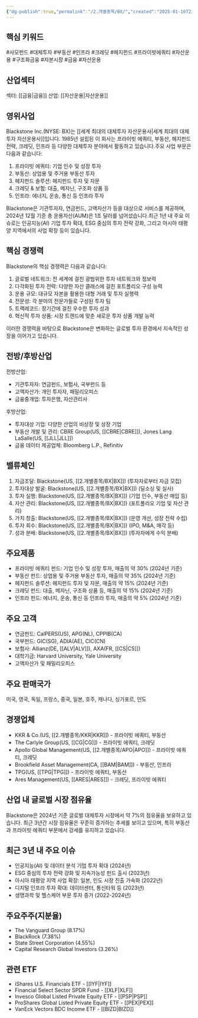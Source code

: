 ```yaml
---
{"dg-publish":true,"permalink":"/2.개별종목/BX/","created":"2025-01-16T22:16:36.588+09:00","updated":"2025-07-29T21:37:04.437+09:00"}
---
```


## 핵심 키워드

#사모펀드 #대체투자 #부동산 #인프라 #크레딧 #헤지펀드 #프라이빗에쿼티 #자산운용  #구조화금융 #자본시장 #금융 #자산운용

## 산업섹터

섹터: [[금융\|금융]]
산업: [[자산운용\|자산운용]]

## 영위사업

Blackstone Inc.(NYSE: BX)는 [[세계 최대의 대체투자 자산운용사\|세계 최대의 대체투자 자산운용사]]입니다. 1985년 설립된 이 회사는 프라이빗 에쿼티, 부동산, 헤지펀드 전략, 크레딧, 인프라 등 다양한 대체투자 분야에서 활동하고 있습니다.주요 사업 부문은 다음과 같습니다:

1. 프라이빗 에쿼티: 기업 인수 및 성장 투자
2. 부동산: 상업용 및 주거용 부동산 투자
3. 헤지펀드 솔루션: 헤지펀드 투자 및 자문
4. 크레딧 & 보험: 대출, 메자닌, 구조화 상품 등
5. 인프라: 에너지, 운송, 통신 등 인프라 투자

Blackstone은 기관투자자, 연금펀드, 고액자산가 등을 대상으로 서비스를 제공하며, 2024년 12월 기준 총 운용자산(AUM)은 1조 달러를 넘어섰습니다.최근 1년 내 주요 이슈로는 인공지능(AI) 기업 투자 확대, ESG 중심의 투자 전략 강화, 그리고 아시아 태평양 지역에서의 사업 확장 등이 있습니다.

## 핵심 경쟁력

Blackstone의 핵심 경쟁력은 다음과 같습니다:

1. 글로벌 네트워크: 전 세계에 걸친 광범위한 투자 네트워크와 정보력
2. 다각화된 투자 전략: 다양한 자산 클래스에 걸친 포트폴리오 구성 능력
3. 운용 규모: 대규모 자본을 활용한 대형 거래 및 투자 실행력
4. 전문성: 각 분야의 전문가들로 구성된 투자 팀
5. 트랙레코드: 장기간에 걸친 우수한 투자 성과
6. 혁신적 투자 상품: 시장 트렌드에 맞춘 새로운 투자 상품 개발 능력

이러한 경쟁력을 바탕으로 Blackstone은 변화하는 글로벌 투자 환경에서 지속적인 성장을 이어가고 있습니다.

## 전방/후방산업

전방산업:

- 기관투자자: 연금펀드, 보험사, 국부펀드 등
- 고액자산가: 개인 투자자, 패밀리오피스
- 금융중개업: 투자은행, 자산관리사

후방산업:

- 투자대상 기업: 다양한 산업의 비상장 및 상장 기업
- 부동산 개발 및 관리: CBRE Group(US, [[CBRE\|CBRE]]), Jones Lang LaSalle(US, [[JLL\|JLL]])
- 금융 데이터 제공업체: Bloomberg L.P., Refinitiv

## 밸류체인

1. 자금조달: Blackstone(US, [[2.개별종목/BX\|BX]]) (투자자로부터 자금 모집)
2. 투자대상 발굴: Blackstone(US, [[2.개별종목/BX\|BX]]) (딜소싱 및 실사)
3. 투자 실행: Blackstone(US, [[2.개별종목/BX\|BX]]) (기업 인수, 부동산 매입 등)
4. 자산 관리: Blackstone(US, [[2.개별종목/BX\|BX]]) (포트폴리오 기업 및 자산 관리)
5. 가치 창출: Blackstone(US, [[2.개별종목/BX\|BX]]) (운영 개선, 성장 전략 수립)
6. 투자 회수: Blackstone(US, [[2.개별종목/BX\|BX]]) (IPO, M&A, 매각 등)
7. 성과 분배: Blackstone(US, [[2.개별종목/BX\|BX]]) (투자자에게 수익 분배)

## 주요제품

- 프라이빗 에쿼티 펀드: 기업 인수 및 성장 투자, 매출의 약 30% (2024년 기준)
- 부동산 펀드: 상업용 및 주거용 부동산 투자, 매출의 약 35% (2024년 기준)
- 헤지펀드 솔루션: 헤지펀드 투자 및 자문, 매출의 약 15% (2024년 기준)
- 크레딧 펀드: 대출, 메자닌, 구조화 상품 등, 매출의 약 15% (2024년 기준)
- 인프라 펀드: 에너지, 운송, 통신 등 인프라 투자, 매출의 약 5% (2024년 기준)

## 주요 고객

- 연금펀드: CalPERS(US), APG(NL), CPPIB(CA)
- 국부펀드: GIC(SG), ADIA(AE), CIC(CN)
- 보험사: Allianz(DE, [[ALV\|ALV]]), AXA(FR, [[CS\|CS]])
- 대학기금: Harvard University, Yale University
- 고액자산가 및 패밀리오피스

## 주요 판매국가

미국, 영국, 독일, 프랑스, 중국, 일본, 호주, 캐나다, 싱가포르, 인도

## 경쟁업체

- KKR & Co.(US, [[2.개별종목/KKR\|KKR]]) - 프라이빗 에쿼티, 부동산
- The Carlyle Group(US, [[CG\|CG]]) - 프라이빗 에쿼티, 크레딧
- Apollo Global Management(US, [[2.개별종목/APO\|APO]]) - 프라이빗 에쿼티, 크레딧
- Brookfield Asset Management(CA, [[BAM\|BAM]]) - 부동산, 인프라
- TPG(US, [[TPG\|TPG]]) - 프라이빗 에쿼티, 부동산
- Ares Management(US, [[ARES\|ARES]]) - 크레딧, 프라이빗 에쿼티

## 산업 내 글로벌 시장 점유율

Blackstone은 2024년 기준 글로벌 대체투자 시장에서 약 7%의 점유율을 보유하고 있습니다. 최근 3년간 시장 점유율은 꾸준히 증가하는 추세를 보이고 있으며, 특히 부동산과 프라이빗 에쿼티 부문에서 강세를 유지하고 있습니다.

## 최근 3년 내 주요 이슈

- 인공지능(AI) 및 데이터 분석 기업 투자 확대 (2024년)
- ESG 중심의 투자 전략 강화 및 지속가능성 펀드 출시 (2023년)
- 아시아 태평양 지역 사업 확장: 일본, 인도 시장 진출 가속화 (2022년)
- 디지털 인프라 투자 확대: 데이터센터, 통신타워 등 (2023년)
- 생명과학 및 헬스케어 부문 투자 증가 (2022-2024년)

## 주요주주(지분율)

- The Vanguard Group (8.17%)
- BlackRock (7.38%)
- State Street Corporation (4.55%)
- Capital Research Global Investors (3.26%)

## 관련 ETF

- iShares U.S. Financials ETF - [[IYF\|IYF]]
- Financial Select Sector SPDR Fund - [[XLF\|XLF]]
- Invesco Global Listed Private Equity ETF - [[PSP\|PSP]]
- ProShares Global Listed Private Equity ETF - [[PEX\|PEX]]
- VanEck Vectors BDC Income ETF - [[BIZD\|BIZD]]